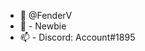 - 👋 @FenderV
- 🌱 - Newbie
- 📫 - Discord: Account#1895

<!---
FenderV is just a regular GitHub user.
--->
